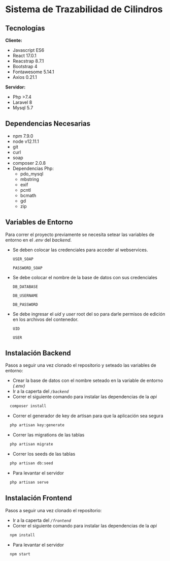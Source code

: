 # Sistema de Trazabilidad de Cilindros

## Tecnologías

**Cliente:** 
- Javascript ES6
- React 17.0.1 
- Reacstrap 8.7.1
- Bootstrap 4 
- Fontawesome 5.14.1 
- Axios 0.21.1

**Servidor:** 
- Php >7.4
- Laravel 8
- Mysql 5.7

## Dependencias Necesarias

- npm 7.9.0
- node v12.11.1
- git
- curl
- soap
- composer 2.0.8
- Dependencias Php:
    - pdo_mysql 
    - mbstring 
    - exif 
    - pcntl 
    - bcmath 
    - gd 
    - zip

## Variables de Entorno

Para correr el proyecto previamente se necesita setear las variables de entorno en el *.env* del *backend*.

- Se deben colocar las credenciales para acceder al webservices.
  
  `USER_SOAP` 

  `PASSWORD_SOAP`

- Se debe colocar el nombre de la base de datos con sus credenciales

  `DB_DATABASE`
  
  `DB_USERNAME`
  
  `DB_PASSWORD`

- Se debe ingresar el *uid* y *user* root del so para darle permisos de edición en los archivos del contenedor.

  `UID`

  `USER`

## Instalación Backend

Pasos a seguir una vez clonado el repositorio y seteado las variables de entorno:

  - Crear la base de datos con el nombre seteado en la variable de entorno *(.env)*
  - Ir a la caperta del *`/backend`*
  - Correr el siguiente comando para instalar las dependencias de la *api*
  ```bash
    composer install
  ```
  - Correr el generador de key de artisan para que la aplicación sea segura
  ```bash
    php artisan key:generate
  ```
  - Correr las migrations de las tablas
  ```bash
    php artisan migrate
  ```
  - Correr los seeds de las tablas
  ```bash
    php artisan db:seed
  ```
  - Para levantar el servidor
  ```bash
    php artisan serve
  ```

## Instalación Frontend

Pasos a seguir una vez clonado el repositorio:

  - Ir a la caperta del *`/frontend`*
  - Correr el siguiente comando para instalar las dependencias de la *api*
  ```bash
    npm install
  ```
  - Para levantar el servidor
  ```bash
    npm start
  ```
